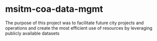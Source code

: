 # msitm-coa-data-mgmt
The purpose of this project was to facilitate future city projects and operations and create the most efficient use of resources by leveraging publicly available datasets
